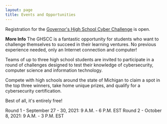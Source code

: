 ```yaml
---
layout: page
title: Events and Opportunities
---
```


Registration for the [Governor's High School Cyber Challenge](https://www.merit.edu/community/events/cyberchallenge/?utm_campaign=2021+HSCC+Round+One+Open+-+Email+%232&utm_content=Are+You+A+Computer+Science+Teacher+With+Talented+Students?&utm_medium=email&utm_source=bm23&utm_term=Governor%27s+High+School+Cyber+Challenge) is open.

**More Info**
The GHSCC is a fantastic opportunity for students who want to challenge themselves to succeed in their learning ventures. No previous experience needed, only an Internet connection and computer!

Teams of up to three high school students are invited to participate in a round of challenges designed to test their knowledge of cybersecurity, computer science and information technology.

Compete with high schools around the state of Michigan to claim a spot in the top three winners, take home unique prizes, and qualify for a cybersecurity certification.

Best of all, it's entirely free!
 
Round 1 - September 27 - 30, 2021: 9 A.M. - 6 P.M. EST
Round 2 - October 8, 2021: 9 A.M. - 3 P.M. EST
